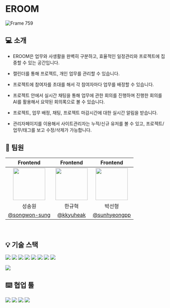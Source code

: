 # EROOM
![Frame 759](https://github.com/user-attachments/assets/111bbf35-bac3-465a-91c3-66c18f86dbb0)


## 💻 소개

- EROOM은 업무와 사생활을 완벽히 구분하고, 효율적인 일정관리와 프로젝트에 집중할 수 있는 공간입니다.
- 캘린더를 통해 프로젝트, 개인 업무를 관리할 수 있습니다.
- 프로젝트에 참여자를 초대를 해서 각 참여자마다 업무를 배정할 수 있습니다.
- 프로젝트 안에서 실시간 채팅을 통해 업무에 관한 회의를 진행하며 진행한 회의를 AI를 활용해서 요약된 회의록으로 볼 수 있습니다.
- 프로젝트, 업무 배정, 채팅, 프로젝트 마감시간에 대한 실시간 알림을 받습니다.

- 관리자페이지를 이용해서 사이트관리자는 누적/신규 유저를 볼 수 있고, 프로젝트/업무/태그를 보고 수정/삭제가 가능합니다.

## 🚀 팀원

|                                                 Frontend                                                 |                                                 Frontend                                                 |                                                 Frontend                                                 |                
| :------------------------------------------------------------------------------------------------------: | :------------------------------------------------------------------------------------------------------: | :------------------------------------------------------------------------------------------------------: |
| <img src="https://avatars.githubusercontent.com/u/185449401?v=4" width="100"/> | <img src="https://avatars.githubusercontent.com/u/101174418?v=4" width="100"/> | <img src="https://avatars.githubusercontent.com/u/187230425?v=4" width="100"/> |
|                                                  성송원                                                  |                                                  한규혁                                                  |                                                  박선형                                                  |                     
|                              [@songwon-sung](https://github.com/songwon-sung)                              |                                  [@kkyuheak](https://github.com/kkyuheak)                                   |                           [@sunhyeongpp](https://github.com/sunhyeongpp)                               |         
<br/>

## 💡 기술 스택

![](https://img.shields.io/badge/react-61DAFB?style=for-the-badge&logo=react&logoColor=black)
![](https://img.shields.io/badge/TypeScript-3178C6?style=for-the-badge&logo=typescript&logoColor=white)
<img src="https://img.shields.io/badge/tailwindcss-06B6D4?style=for-the-badge&logo=tailwindcss&logoColor=white">
![](https://img.shields.io/badge/React_Query-FF4154?style=for-the-badge&logo=react-query&logoColor=white)
<img src="https://img.shields.io/badge/zustand-orange?style=for-the-badge&logo=zustand&logoColor=white">
![](https://img.shields.io/badge/Axios-5A29E4?style=for-the-badge&logo=Axios&logoColor=white)
![](https://img.shields.io/badge/reactrouter-CA4245?style=for-the-badge&logo=reactrouter&logoColor=black)
![](https://img.shields.io/badge/-netlify-blue?style=for-the-badge&logo=netlify&logoColor=green)


![](https://camo.githubusercontent.com/8290ef49e85a94c2ae9f929badf5aa1007b74d20f3f465c9222205064147bfa5/68747470733a2f2f696d672e736869656c64732e696f2f62616467652f6e706d2d4342333833373f7374796c653d666f722d7468652d6261646765266c6f676f3d6e706d266c6f676f436f6c6f723d7768697465)

## ⌨️ 협업 툴
<img src="https://img.shields.io/badge/Git-F05032?style=for-the-badge&logo=git&logoColor=white"/> <img src="https://img.shields.io/badge/github-181717?style=for-the-badge&logo=github&logoColor=white"> <img src="https://img.shields.io/badge/slack-4A154B?style=for-the-badge&logo=slack&logoColor=white"> 
![](https://img.shields.io/badge/Figma-F24E1E?style=for-the-badge&logo=figma&logoColor=white)
